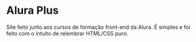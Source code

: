 # Alura Plus

Site feito junto aos cursos de formação front-end da Alura. É simples e foi feito com o intuíto de relembrar HTML/CSS puro.
